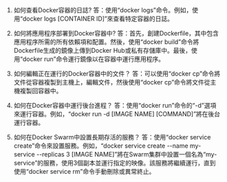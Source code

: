 

1. 如何查看Docker容器的日誌?
答：使用“docker logs”命令。例如，使用“docker logs [CONTAINER ID]”來查看特定容器的日誌。

2. 如何將應用程序部署到Docker容器中?
答：首先，創建Dockerfile，其中包含應用程序所需的所有依賴項和配置。然後，使用“docker build”命令將Dockerfile生成的鏡像上傳到Docker Hub或私有存儲庫中。最後，使用“docker run”命令運行鏡像以在容器中運行應用程序。

3. 如何編輯正在運行的Docker容器中的文件？
答：可以使用“docker cp”命令將文件從容器複製到主機上，編輯文件，然後使用“docker cp”命令將文件從主機複製回容器中。

4. 如何在Docker容器中運行後台進程？
答：使用“docker run”命令的“-d”選項來運行容器。例如，“docker run -d [IMAGE NAME] [COMMAND]”將在後台運行容器。

5. 如何在Docker Swarm中設置長期存活的服務？
答：使用“docker service create”命令來設置服務。例如，“docker service create --name my-service --replicas 3 [IMAGE NAME]”將在Swarm集群中設置一個名為“my-service”的服務，使用3個副本並運行指定的映像。該服務將繼續運行，直到使用“docker service rm”命令手動刪除或異常終止。
